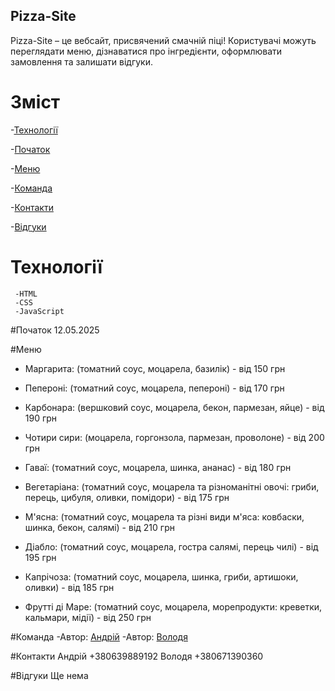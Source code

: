 ## Pizza-Site

Pizza-Site – це вебсайт, присвячений смачній піці! Користувачі можуть переглядати меню, дізнаватися про інгредієнти, оформлювати замовлення та залишати відгуки.

# Зміст

-[Технології](#Технології)

-[Початок](#Початок)

-[Меню](#Меню)

-[Команда](#Команда)

-[Контакти](#контакти)

-[Відгуки](#Відгуки)

# Технології
     -HTML
     -CSS
     -JavaScript 
#Початок
    12.05.2025

#Меню
* Маргарита: (томатний соус, моцарела, базилік) - від 150 грн

 * Пепероні: (томатний соус, моцарела, пепероні) - від 170 грн

 * Карбонара: (вершковий соус, моцарела, бекон, пармезан, яйце) - від 190 грн

 * Чотири сири: (моцарела, горгонзола, пармезан, проволоне) - від 200 грн

 * Гаваї: (томатний соус, моцарела, шинка, ананас) - від 180 грн

 * Вегетаріана: (томатний соус, моцарела та різноманітні овочі: гриби, перець, цибуля, оливки, помідори) - від 175 грн

 * М'ясна: (томатний соус, моцарела та різні види м'яса: ковбаски, шинка, бекон, салямі) - від 210 грн

 * Діабло: (томатний соус, моцарела, гостра салямі, перець чилі) - від 195 грн

 * Капрічоза: (томатний соус, моцарела, шинка, гриби, артишоки, оливки) - від 185 грн

 * Фрутті ді Маре: (томатний соус, моцарела, морепродукти: креветки, кальмари, мідії) - від 250 грн
 
#Команда
      -Автор: [Андрій](https://github.com/alsquin)
      -Автор: [Володя](htttps://github.com/jem228)

#Контакти
Андрій +380639889192
Володя +380671390360

#Відгуки
   Ще нема
